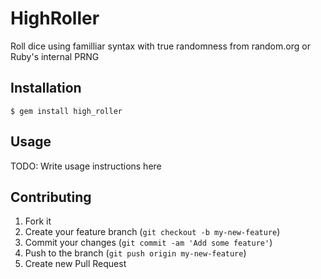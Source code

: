 # HighRoller

Roll dice using familliar syntax with true randomness from random.org or Ruby's internal PRNG

## Installation

    $ gem install high_roller

## Usage

TODO: Write usage instructions here

## Contributing

1. Fork it
2. Create your feature branch (`git checkout -b my-new-feature`)
3. Commit your changes (`git commit -am 'Add some feature'`)
4. Push to the branch (`git push origin my-new-feature`)
5. Create new Pull Request
